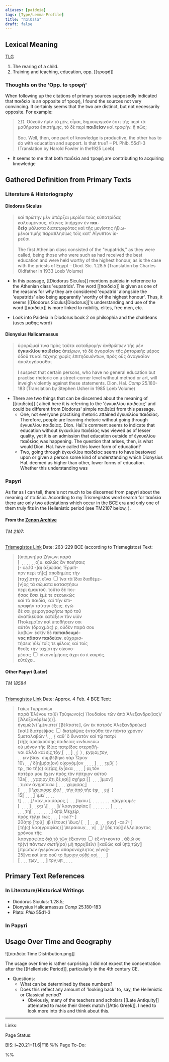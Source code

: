 ```yaml
---
aliases: [paideia]
tags: [Type/Lemma-Profile]
title: "παιδεία" 
draft: false
---
```


## Lexical Meaning
[TLG](http://stephanus.tlg.uci.edu/lsj/#context=lsj&eid=78989)
1. The rearing of a child.
2. Training and teaching, education, opp. [[τροφή]]

### Thoughts on the 'Opp. to τροφή'
When following up the citations of primary sources supposedly indicated that παιδεία is an opposite of τροφή, I found the sources not very convincing. It certainly seems that the two are distinct, but not necessarily opposite. For example:
> ΣΩ. Οὐκοῦν ἡμῖν τὸ μέν, οἶμαι, δημιουργικόν ἐστι τῆς περὶ τὰ μαθήματα ἐπιστήμης, τὸ δὲ περὶ **παιδείαν** καὶ τροφήν. ἢ πῶς;<br><br>
> Soc. Well, then, one part of knowledge is productive, the other has to do with education and support. Is that true?
> – Pl. Phlb. 55d1-3 (Translation by Harold Fowler in the1925 Loeb)
- It seems to me that both παιδεία and τροφή are contributing to acquiring knowledge

## Gathered Definition from Primary Texts
### Literature & Historiography
#### Diodorus Siculus
> καὶ πρώτην μὲν ὑπάρξαι μερίδα τοὺς εὐπατρίδας  
καλουμένους, οἵτινες ὑπῆρχον ἐν **παι-  
δείᾳ** μάλιστα διατετριφότες καὶ τῆς μεγίστης ἠξιω-  
μένοι τιμῆς παραπλησίως τοῖς κατ’ Αἴγυπτον ἱε-  
ρεῦσι <br><br>
> The first Athenian class consisted of the "eupatrids," as they were called, being those who were such as had received the best education and were held worthy of the highest honour, as is the case with the priests of Egypt
> – Diod. Sic. 1.28.5 (Translation by Charles Oldfather in 1933 Loeb Volume)
- In this passage, [[Diodorus Siculus]] mentions paideia in reference to the Athenian class 'eupatrids'. The word [[παιδεία]] is given as one of the reasons for why they are considered 'eupatrid' alongside the 'eupatrids' also being apparently 'worthy of the highest honour'. Thus, it seems [[Diodorus Siculus|Diodorus]]'s understanding and use of the word [[παιδεία]] is more linked to nobility, elites, free men, etc.

- Look into Paideia in Diodorus book 2 on philsophia and the chaldeans (uses μαθης word)

#### Dionysius Halicarnassus
> ὑφορῶμαί τινα πρὸς ταῦτα καταδρομὴν ἀνθρώπων τῆς μὲν **ἐγκυκλίου παιδείας** ἀπείρων, τὸ δὲ ἀγοραῖον τῆς ῥητορικῆς μέρος ὁδοῦ τε καὶ τέχνης χωρὶς ἐπιτηδευόντων, πρὸς οὓς ἀναγκαῖον ἀπολογήσασθαι<br><br>
> I suspect that certain persons, who have no general education but practise rhetoric on a street-corner level without method or art, will inveigh violently against these statements.
>  Dion. Hal. *Comp* 25.180-183 (Translation by Stephen Usher in 1985 Loeb Volume)

- There are two things that can be discerned about the meaning of [[παιδεία]] ( albeit here it is referring to the 'ἐγκυκλίου παιδείας' and could be different from Diodorus' simple παιδεία) from this passage. 
	- One, not everyone practising rhetoric attained ἐγκυκλίου παιδείας. Therefore, people are learning rhetoric without going through ἐγκυκλίου παιδείας. Dion. Hal.'s comment seems to indicate that education without ἐγκυκλίου παιδείας was viewed as of lesser quality, yet it is an admission that education outside of ἐγκυκλίου παιδείας was happening. The question that arises, then, is what would Dion. Hal. have called this lower form of education? 
	- Two, going through ἐγκυκλίου παιδείας seems to have bestowed upon or given a person some kind of understanding which Dionysius Hal. deemed as higher than other, lower forms of education. Whether this understanding was 

### Papyri
As far as I can tell, there's not much to be discerned from papyri about the meaning of παιδεία. According to my Trismegistos word search for παιδεία there are only two attestations which occur in the BCE era and only one of them truly fits in the Hellenistic period (see TM2107 below, ). 

#### From the [Zenon Archive](Zenon-Archive.md)
###### TM 2107:
[Trismegistos Link](https://www.trismegistos.org/text/2107)
Date: 263-229 BCE (according to Trismegistos)
Text:
> [ὑπόμνη]μα Ζήνωνι παρὰ  
[  ̣  ̣  ̣  ̣  ̣  ̣ ο]υ. καλῶς ἂν ποιήσαις  
[- ca.10 -]α̣ι ἀξιώσας Ἕρμιπ-  
π̣ον περὶ τῆ̣[ς] ἀ̣ποδημίας τὴ̣ν  
[ταχ]ίστην, εἵνα<label for="sn-extensive-use-of-sidenotes" class="margin-toggle sidenote-number"></label> <input type="checkbox" id="sn-extensive-use-of-sidenotes" class="margin-toggle"/> <span class="sidenote">ἵνα </span> τὰ ἴδια διαθέμε-  
[ν]ο̣ς τὰ σώματα κατασ̣τήσω  
περὶ ἐμαυτοῦ. τοῦτο δὲ ποι-  
ήσας ἔσει ἐμέ τε σεσωικὼς  
καὶ τὰ παιδία, καὶ τὴν ἐπι-  
γραφὴν ταύτην ἕξεις. ἐγὼ  
δέ σοι χειρογραφήσω πρὸ τοῦ  
ἀναπλεῦσαι κατάξειν τὸν υἱὸν  
Πτολεμαῖον καὶ ὑποθήσειν σοι  
αὐτὸν (δραχμὰς) ρ, οὐδὲν παρά σου  
λαβών· ἐστὶν δὲ **πεπαιδευμέ-  
νος πᾶσαν παιδείαν**. εὐχαρισ-  
τήσεις \δὲ/ τοῖς τε φίλοις καὶ τοῖς  
θεοῖς τὴν ταχίστην οἰκονο-  
μέσας<label for="sn-extensive-use-of-sidenotes" class="margin-toggle sidenote-number"></label> <input type="checkbox" id="sn-extensive-use-of-sidenotes" class="margin-toggle"/> <span class="sidenote">οἰκονο|μήσας </span>   ἄχρι ἐστὶ καιρός.  
εὐτύχει.
 

#### Other Papyri (Later)
###### TM 18584
[Trismegistos Link](https://www.trismegistos.org/text/18584)
Date: Approx. 4 Feb. 4 BCE
Text: 
> Γαίωι Τυρρανίωι  
παρὰ Ἑλένου το(ῦ) Τρύφωνο(ς) \Ἰουδαίου τῶν ἀπὸ Ἀλεξανδρε(ίας)/ ⟦Ἀλεξανδρέω(ς)⟧.  
ἡγεμὼ(ν) \μέγιστε/ ⟦βέλτιστε⟧, ὢν ἐκ πατρὸς Ἀλεξανδρέ(ως)  
⟦καὶ⟧ διατρείψας <label for="sn-extensive-use-of-sidenotes" class="margin-toggle sidenote-number"></label> <input type="checkbox" id="sn-extensive-use-of-sidenotes" class="margin-toggle"/> <span class="sidenote"> διατρίψας</span>  ἐνταῦθα τὸν πάντα χρόνον  
5μεταλαβὼν \ ̣  ̣  ̣/ καθʼ ὃ δυνατὸν καὶ τῷ πατρὶ  
[τῆ]ς ἀρε̣σ̣κ̣ούσης παιδείας κινδυνεύω  
οὐ μόνον τῆς ἰδίας πατρίδος στερηθῆ-  
ναι ἀλλὰ καὶ ε̣ἰ̣ς̣ τ̣ὸ̣ν̣ [  ̣  ̣  ̣] ̣  ̣(  )  ̣  ̣ε̣ν̣ο̣ια̣ι̣ ̣το̣ν̣  
 ̣  ̣  ̣ειν βία̣ν. συμβέβηκε γὰρ Ὧ̣ρο̣ν  
10\ ̣  ̣  ̣/ δ̣[η]μ̣ό̣σ̣ι̣(ον) ο̣ἰ̣κ̣ο̣ν̣ό̣μ̣[ον  ̣  ̣  ̣  ̣  ̣] ̣  ̣  ̣  ̣τ̣υ̣β̣(  )  
τρ̣ ̣  ̣πο τῆ(ς) α̣ἰ̣τ̣ί̣α̣ς̣ ἕ̣ν̣[εκα  ̣  ̣  ̣  ̣  ̣] ̣α̣ι̣ τὸν  
πατέρα μου ἔχειν π̣ρὸ̣ς̣ τὸν π̣άτ̣ρ̣ι̣ον αὐτοῦ  
13a⟦ ̣  ̣  ̣ν̣α̣σ̣ι̣ο̣ν̣ ἔ̣τ̣ι̣ δ̣ὲ̣ κ̣α̣ὶ̣⟧ σ̣χῆ̣μ̣α ⟦[  ̣  ̣  ̣  ̣]μ̣ιον⟧  
 ̣  ̣τ̣ι̣κον ἀ̣ν̣η̣ρπακω ⟦ ̣  ̣  ̣  ̣χ̣ε̣ι̣ρ̣ι̣σ̣α̣ς̣⟧  
⟦ ̣  ̣  ̣  ̣⟧ \χε̣ι̣ρι̣σ̣α̣ς̣ ι̣δ̣α̣/  ̣  ̣ τὴ̣ν̣ ἀ̣π̣ὸ̣ τῆς ἐ̣φ̣ ̣  ̣  ̣ε̣ι̣(  )  
15⟦ ̣  ̣  ̣  ̣⟧ \με/  ̣  ̣  ̣  ̣  
\⟦ ̣  ̣  ̣  ̣⟧/ κ̣ο̣ν̣ ̣ κ̣α̣ι̣σ̣α̣ρ̣ο̣ς̣ [  ̣  ̣  ̣]τ̣ι̣κου [  ̣  ̣  ̣  ̣  ̣  ̣  ̣  ̣ γ]ε̣γ̣ρ̣α̣μ̣μ̣έ̣-  
[  ̣  ̣  ̣  ̣] ̣  ̣  ̣σ̣τι \⟦ ̣  ̣  ̣  ̣⟧/ λαογραφίας [  ̣  ̣  ̣  ̣  ̣  ̣  ̣  ̣] ̣  ̣  ̣  ̣  
 ̣  ̣  ̣  ̣τη[  ̣  ̣  ̣  ̣  ̣  ̣  ̣  ̣] ἀ̣π̣ὸ̣ Μ̣ε̣χ̣ε̣ὶ̣ρ̣  
π̣ρ̣ὸ̣ς̣ τ̣έ̣λ̣ει ἕως  ̣  ̣  ̣  ̣[ -ca.?- ]  
20ἀ̣π̣ὸ̣ ⟦τ̣ο̣ῦ̣⟧  ̣ ιβ (ἔτους) \ἕως/ [  ̣  ̣] ̣  ̣  ̣ρ̣ ̣  ̣  ̣  ̣ο̣υ̣ν̣[ -ca.?- ]  
⟦τ̣ῆ̣(ς) λ̣α̣ο̣(γραφίας)⟧ \πε̣ραιου̣ν̣ ̣  ̣  ̣ν⟦ ̣  ̣⟧/ ⟦δ̣ὲ̣ τ̣ο̣ῦ̣⟧ ἐ̣λ̣λ̣ε̣ί̣π̣ο̣ντος χρόνου τῆς  
λαογραφίας δι̣ὰ̣ τ̣ὸ̣ τ̣ῶ̣ν̣ ἑξκοντα <label for="sn-extensive-use-of-sidenotes" class="margin-toggle sidenote-number"></label> <input type="checkbox" id="sn-extensive-use-of-sidenotes" class="margin-toggle"/> <span class="sidenote">ἑξ<ή>κοντα</span> , ἀξιῶ σε  
τ̣ὸ̣(ν) πάντων σωτῆ(ρα) μὴ π̣α̣ρι̣(δεῖν) ⟦καθὼς καὶ ὑ̣π̣ὸ̣ τ̣ῶ̣ν̣⟧  
⟦πρώτων ἡγεμόνων ἀπαρενόχλητος γέγο⟧-  
25⟦να καὶ ὑπὸ σοῦ τ̣ὸ̣ ὅ̣μ̣ο̣ι̣ο̣ν̣ ο̣ὐ̣δ̣ὲ̣ σ̣ο̣ί̣  ̣  ̣  ̣  ̣⟧  
⟦ ̣  ̣  ̣  ̣τ̣ω̣ν̣ ̣  ̣  ̣  ̣⟧ τ̣ο̣ν̣ υ̣π̣ ̣  ̣  ̣  ̣

	
## Primary Text References
### In Literature/Historical Writings
- Diodorus Siculus: 1.28.5; 
- Dionysius Halicarnassus *Comp* 25.180-183
- Plato: *Phlb* 55d1-3

### In Papyri

## Usage Over Time and Geography
![[παιδεία Time Distribution.png]]

The usage over time is rather surprising. I did not expect the concentration after the [[Hellenistic Period]], particularly in the 4th century CE. 
- Questions:
	- What can be determined by these numbers?
	- Does this reflect any amount of 'looking back' to, say, the Hellenistic or Classical period?
		- Obviously, many of the teachers and scholars [[Late Antiquity]] attempted to make their Greek match [[Attic Greek]]. I need to look more into this and think about this.

--- 
Links: 

Page Status: 

BIS: i~20.21+11.6|F18
%%
Page To-Do:

%%